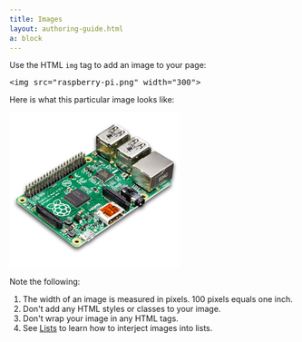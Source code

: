 ```yaml
---
title: Images
layout: authoring-guide.html
a: block
---
```


Use the HTML <code>img</code> tag to add an image to your page:

<pre style="white-space: pre-wrap;">
&lt;img src="raspberry-pi.png" width="300"&gt;
</pre>

Here is what this particular image looks like:

<img src="raspberry-pi.png" width="300">

Note the following:

1. The width of an image is measured in pixels. 100 pixels equals one inch. 
1. Don't add any HTML styles or classes to your image. 
1. Don't wrap your image in any HTML tags. 
1. See [Lists](../../lists) to learn how to interject images into lists.